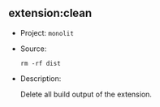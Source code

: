 ## extension:clean

-   Project: `monolit`
-   Source:

    ```shell
    rm -rf dist
    ```

-   Description:

    Delete all build output of the extension.
